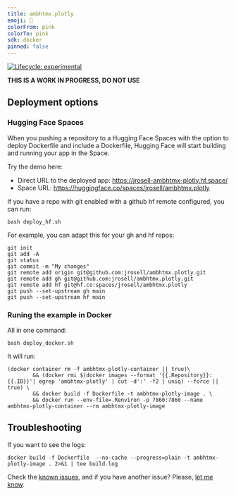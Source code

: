 ```yaml
---
title: ambhtmx.plotly
emoji: 🏃
colorFrom: pink
colorTo: pink
sdk: docker
pinned: false
---
```


<!-- badges: start -->

[![Lifecycle:
experimental](https://img.shields.io/badge/lifecycle-experimental-orange.svg)](https://www.tidyverse.org/lifecycle/#experimental)

<!-- badges: end -->

**THIS IS A WORK IN PROGRESS, DO NOT USE**


## Deployment options


### Hugging Face Spaces

When you pushing a repository to a Hugging Face Spaces with the option to deploy Dockerfile and include a Dockerfile, Hugging Face will start building and running your app in the Space.

Try the demo here: 

* Direct URL to the deployed app: https://jrosell-ambhtmx-plotly.hf.space/
* Space URL: https://huggingface.co/spaces/jrosell/ambhtmx.plotly


If you have a repo with git enabled with a github hf remote configured, you can run:

```
bash deploy_hf.sh
```

For example, you can adapt this for your gh and hf repos:

```
git init
git add -A
git status
git commit -m "My changes"
git remote add origin git@github.com:jrosell/ambhtmx.plotly.git
git remote add gh git@github.com:jrosell/ambhtmx.plotly.git
git remote add hf git@hf.co:spaces/jrosell/ambhtmx.plotly
git push --set-upstream gh main
git push --set-upstream hf main
```


### Runing the example in Docker

All in one command:

```
bash deploy_docker.sh
```

It will run:

```
(docker container rm -f ambhtmx-plotly-container || true)\
		&& (docker rmi $(docker images --format '{{.Repository}}:{{.ID}}'| egrep 'ambhtmx-plotly' | cut -d':' -f2 | uniq) --force || true) \
		&& docker build -f Dockerfile -t ambhtmx-plotly-image . \
		&& docker run --env-file=.Renviron -p 7860:7860 --name ambhtmx-plotly-container --rm ambhtmx-plotly-image
```


## Troubleshooting

If you want to see the logs:

```
docker build -f Dockerfile  --no-cache --progress=plain -t ambhtmx-plotly-image . 2>&1 | tee build.log
```

Check the [known issues](https://github.com/jrosell/ambhtmx/issues), and if you have another issue? Please, [let me know](https://github.com/jrosell/ambhtmx/issues).

